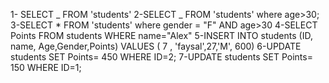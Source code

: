 1- SELECT _ FROM 'students'
2-SELECT _ FROM 'students' where age>30;
3-SELECT \* FROM 'students' where gender = "F" AND age>30
4-SELECT Points FROM students WHERE name="Alex"
5-INSERT INTO students (ID, name, Age,Gender,Points)
VALUES ( 7 , 'faysal',27,'M', 600)
6-UPDATE students
SET Points= 450
WHERE ID=2;
7-UPDATE students
SET Points= 150
WHERE ID=1;
